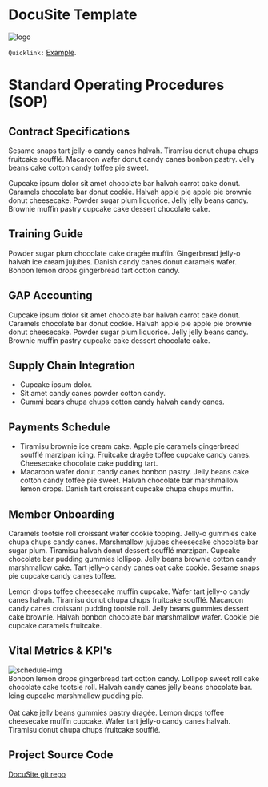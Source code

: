 # DocuSite Template

![logo](/img/small-banner.jpg)

`Quicklink:` [Example](http://example.com).

# Standard Operating Procedures (SOP)

## Contract Specifications

<p>
Sesame snaps tart jelly-o candy canes halvah. Tiramisu donut chupa chups fruitcake soufflé. Macaroon wafer donut candy canes bonbon pastry. Jelly beans cake cotton candy toffee pie sweet.
</p>

<p>
Cupcake ipsum dolor sit amet chocolate bar halvah carrot cake donut. Caramels chocolate bar donut cookie. Halvah apple pie apple pie brownie donut cheesecake. Powder sugar plum liquorice. Jelly jelly beans candy. Brownie muffin pastry cupcake cake dessert chocolate cake.
</p>

## Training Guide

Powder sugar plum chocolate cake dragée muffin. Gingerbread jelly-o halvah ice cream jujubes. Danish candy canes donut caramels wafer. Bonbon lemon drops gingerbread tart cotton candy.

## GAP Accounting

Cupcake ipsum dolor sit amet chocolate bar halvah carrot cake donut. Caramels chocolate bar donut cookie. Halvah apple pie apple pie brownie donut cheesecake. Powder sugar plum liquorice. Jelly jelly beans candy. Brownie muffin pastry cupcake cake dessert chocolate cake.

## Supply Chain Integration

* Cupcake ipsum dolor.
* Sit amet candy canes powder cotton candy.
* Gummi bears chupa chups cotton candy halvah candy canes.

## Payments Schedule

* Tiramisu brownie ice cream cake. Apple pie caramels gingerbread soufflé marzipan icing. Fruitcake dragée toffee cupcake candy canes. Cheesecake chocolate cake pudding tart.
* Macaroon wafer donut candy canes bonbon pastry. Jelly beans cake cotton candy toffee pie sweet. Halvah chocolate bar marshmallow lemon drops. Danish tart croissant cupcake chupa chups muffin.
 
## Member Onboarding

<p>
Caramels tootsie roll croissant wafer cookie topping. Jelly-o gummies cake chupa chups candy canes. Marshmallow jujubes cheesecake chocolate bar sugar plum. Tiramisu halvah donut dessert soufflé marzipan.
Cupcake chocolate bar pudding gummies lollipop. Jelly beans brownie cotton candy marshmallow cake. Tart jelly-o candy canes oat cake cookie. Sesame snaps pie cupcake candy canes toffee.
</p>

<p>
Lemon drops toffee cheesecake muffin cupcake. Wafer tart jelly-o candy canes halvah. Tiramisu donut chupa chups fruitcake soufflé.
Macaroon candy canes croissant pudding tootsie roll. Jelly beans gummies dessert cake brownie. Halvah bonbon chocolate bar marshmallow wafer. Cookie pie cupcake caramels fruitcake.
</p>

## Vital Metrics & KPI's

![schedule-img](/img/scheduling.jpg)
<br>
Bonbon lemon drops gingerbread tart cotton candy. Lollipop sweet roll cake chocolate cake tootsie roll. Halvah candy canes jelly beans chocolate bar. Icing cupcake marshmallow pudding pie.
<br><br>
Oat cake jelly beans gummies pastry dragée. Lemon drops toffee cheesecake muffin cupcake. Wafer tart jelly-o candy canes halvah. Tiramisu donut chupa chups fruitcake soufflé.

## Project Source Code

[DocuSite git repo](https://github.com/Garrett96/docusite)
